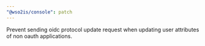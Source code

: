 ```yaml
---
"@wso2is/console": patch
---
```


Prevent sending oidc protocol update request when updating user attributes of non oauth applications.
